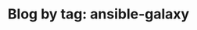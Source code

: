 ---
layout: blog_by_tag
title: 'Blog by tag: ansible-galaxy'
tag: ansible-galaxy
permalink: /tag/ansible-galaxy/
---